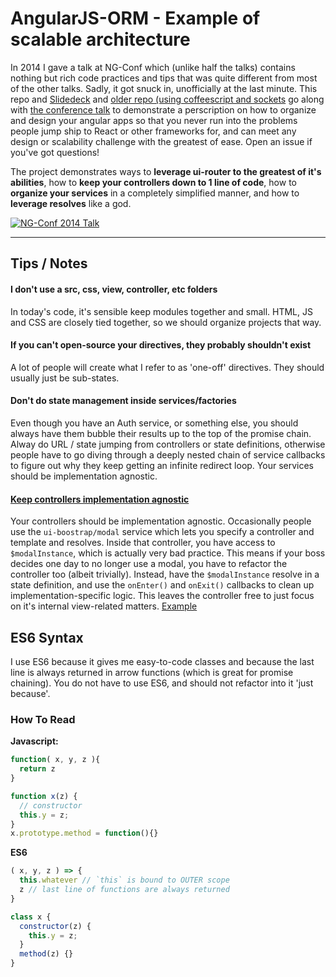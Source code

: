 AngularJS-ORM - Example of scalable architecture
=============

In 2014 I gave a talk at NG-Conf which (unlike half the talks) contains nothing but rich code practices and tips that was quite different from most of the other talks. Sadly, it got snuck in, unofficially at the last minute. This repo and [Slidedeck](http://slid.es/proloser/angularjs-orm) and [older repo (using coffeescript and sockets](https://github.com/ProLoser/AngularJS-ORM/tree/coffee-sockets) go along with [the conference talk](http://www.youtube.com/watch?v=Iw-3qgG_ipU) to demonstrate a perscription on how to organize and design your angular apps so that you never run into the problems people jump ship to React or other frameworks for, and can meet any design or scalability challenge with the greatest of ease. Open an issue if you've got questions!

The project demonstrates ways to **leverage ui-router to the greatest of it's abilities**, how to **keep your controllers down to 1 line of code**, how to **organize your services** in a completely simplified manner, and how to **leverage resolves** like a god.


[![NG-Conf 2014 Talk](http://i1.ytimg.com/vi/Iw-3qgG_ipU/0.jpg)](http://www.youtube.com/watch?v=Iw-3qgG_ipU)

--------------------------------------

Tips / Notes
-----

#### **I don't use a src, css, view, controller, etc folders**  
In today's code, it's sensible keep modules together and small. HTML, JS and CSS are closely tied together, so we should organize projects that way.

#### **If you can't open-source your directives, they probably shouldn't exist**  
A lot of people will create what I refer to as 'one-off' directives. They should usually just be sub-states.

#### **Don't do state management inside services/factories**  
Even though you have an Auth service, or something else, you should always have them bubble their results up to the top of the promise chain. Alway do URL / state jumping from controllers or state definitions, otherwise people have to go diving through a deeply nested chain of service callbacks to figure out why they keep getting an infinite redirect loop. Your services should be implementation agnostic.

#### **[Keep controllers implementation agnostic](https://github.com/ProLoser/AngularJS-ORM/blob/62ce345d6b6152a332562d58b0ec73d194ca3d8c/modules/Authentication/Login.js#L28-L37)**  
Your controllers should be implementation agnostic. Occasionally people use the `ui-boostrap/modal` service which lets you specify a controller and template and resolves. Inside that controller, you have access to `$modalInstance`, which is actually very bad practice. This means if your boss decides one day to no longer use a modal, you have to refactor the controller too (albeit trivially). Instead, have the `$modalInstance` resolve in a state definition, and use the `onEnter()` and `onExit()` callbacks to clean up implementation-specific logic. This leaves the controller free to just focus on it's internal view-related matters. [Example](https://github.com/ProLoser/AngularJS-ORM/blob/62ce345d6b6152a332562d58b0ec73d194ca3d8c/modules/Authentication/Login.js#L28-L37)

ES6 Syntax
------------

I use ES6 because it gives me easy-to-code classes and because the last line is always returned in arrow functions (which is great for promise chaining). You do not have to use ES6, and should not refactor into it 'just because'.

### How To Read

**Javascript:**
```js
function( x, y, z ){
  return z
}

function x(z) {
  // constructor
  this.y = z;
}
x.prototype.method = function(){}
```
**ES6**
```js
( x, y, z ) => {
  this.whatever // `this` is bound to OUTER scope
  z // last line of functions are always returned
}

class x {
  constructor(z) {
    this.y = z;
  }
  method(z) {}
}
```
